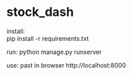 # stock_dash

install:  
    pip install -r requirements.txt

run:
    python manage.py runserver

use:
    past in browser http://localhost:8000
